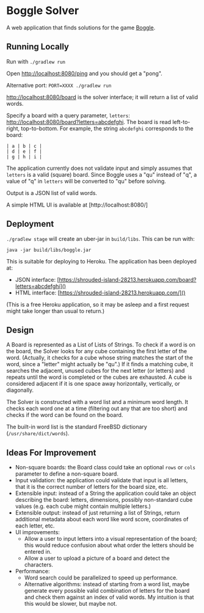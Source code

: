 # Boggle Solver

A web application that finds solutions for the game [Boggle](https://en.wikipedia.org/wiki/Boggle).

## Running Locally

Run with `./gradlew run`

Open [http://localhost:8080/ping]() and you should get a "pong".

Alternative port: `PORT=XXXX ./gradlew run`

[http://localhost:8080/board]() is the solver interface; it will return a list of valid words.

Specify a board with a query parameter, `letters`:
[http://localhost:8080/board?letters=abcdefghi](). The board is read left-to-right, top-to-bottom.
For example, the string `abcdefghi` corresponds to the board:

    | a | b | c |
    | d | e | f |
    | g | h | i |

The application currently does not validate input and simply assumes that `letters` is a valid
(square) board. Since Boggle uses a "qu" instead of "q", a value of "q" in `letters` will be
converted to "qu" before solving.

Output is a JSON list of valid words.

A simple HTML UI is available at [http://localhost:8080/]

## Deployment

`./gradlew stage` will create an uber-jar in `build/libs`. This can be run with:

    java -jar build/libs/boggle.jar

This is suitable for deploying to Heroku. The application has been deployed at:

* JSON interface: [https://shrouded-island-28213.herokuapp.com/board?letters=abcdefghi]()
* HTML interface: [https://shrouded-island-28213.herokuapp.com/]()

(This is a free Heroku application, so it may be asleep and a first request might take longer than
usual to return.)

## Design

A Board is represented as a List of Lists of Strings. To check if a word is on the board, the
Solver looks for any cube containing the first letter of the word. (Actually, it checks for a cube
whose string matches the start of the word, since a "letter" might actually be "qu".) If it finds
a matching cube, it searches the adjacent, unused cubes for the next letter (or letters) and
repeats until the word is completed or the cubes are exhausted. A cube is considered adjacent if it
is one space away horizontally, vertically, or diagonally.

The Solver is constructed with a word list and a minimum word length. It checks each word one at a
time (filtering out any that are too short) and checks if the word can be found on the board.

The built-in word list is the standard FreeBSD dictionary (`/usr/share/dict/words`).

## Ideas For Improvement

* Non-square boards: the Board class could take an optional `rows` or `cols` parameter to define a
  non-square board.
* Input validation: the application could validate that input is all letters, that it is the
  correct number of letters for the board size, etc.
* Extensible input: instead of a String the application could take an object describing the board:
  letters, dimensions, possibly non-standard cube values (e.g. each cube might contain multiple
  letters.)
* Extensible output: instead of just returning a list of Strings, return additional metadata about
  each word like word score, coordinates of each letter, etc.
* UI improvements:
    * Allow a user to input letters into a visual representation of the board; this would reduce
    confusion about what order the letters should be entered in.
    * Allow a user to upload a picture of a board and detect the characters.
* Performance:
    * Word search could be parallelized to speed up performance.
    * Alternative algorithms: instead of starting from a word list, maybe generate every possible
      valid combination of letters for the board and check them against an index of valid words.
      My intuition is that this would be slower, but maybe not.
